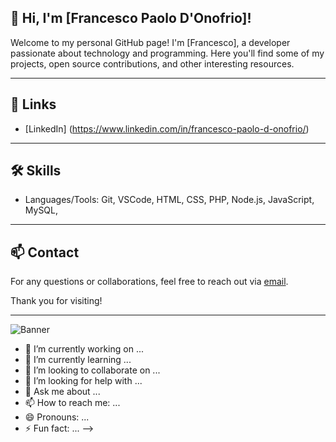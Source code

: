 
<link rel="stylesheet" href="https://cdnjs.cloudflare.com/ajax/libs/font-awesome/5.15.4/css/all.min.css" integrity="sha512-PvCZ1PruM2eqh9DhWVDTiH53Lg2tzzh2/NxJUZp37FfiF2IAjs3V7xx+6+CKec5wMhEcrER3ciKwNo0UYf8V2w==" crossorigin="anonymous" referrerpolicy="no-referrer" />

## 👋 Hi, I'm [Francesco Paolo D'Onofrio]!

Welcome to my personal GitHub page! I'm [Francesco], a developer passionate about technology and programming. Here you'll find some of my projects, open source contributions, and other interesting resources.

---

## 🔗 Links

- [LinkedIn] (https://www.linkedin.com/in/francesco-paolo-d-onofrio/)

---

## 🛠️ Skills

- Languages/Tools: <i class="fab fa-git-alt"></i> Git, VSCode, HTML, CSS, PHP, Node.js, JavaScript, MySQL, 


---

## 📫 Contact

For any questions or collaborations, feel free to reach out via [email](mailto:youremail@example.com).

Thank you for visiting!

---

![Banner](https://via.placeholder.com/800x200.png?text=Welcome+to+my+GitHub)

- 🔭 I’m currently working on ...
- 🌱 I’m currently learning ...
- 👯 I’m looking to collaborate on ...
- 🤔 I’m looking for help with ...
- 💬 Ask me about ...
- 📫 How to reach me: ...
- 😄 Pronouns: ...
- ⚡ Fun fact: ...
-->
